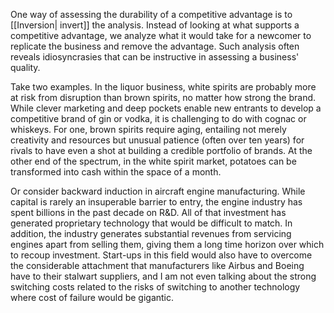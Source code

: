 One way of assessing the durability of a competitive advantage is to [[Inversion| invert]] the analysis. Instead of looking at what supports a competitive advantage, we analyze what it would take for a newcomer to replicate the business and remove the advantage. Such analysis often reveals idiosyncrasies that can be instructive in assessing a business' quality.

Take two examples. In the liquor business, white spirits are probably more at risk from disruption than brown spirits, no matter how strong the brand. While clever marketing and deep pockets enable new entrants to develop a competitive brand of gin or vodka, it is challenging to do with cognac or whiskeys. For one, brown spirits require aging, entailing not merely creativity and resources but unusual patience (often over ten years) for rivals to have even a shot at building a credible portfolio of brands. At the other end of the spectrum, in the white spirit market, potatoes can be transformed into cash within the space of a month.

Or consider backward induction in aircraft engine manufacturing. While capital is rarely an insuperable barrier to entry, the engine industry has spent billions in the past decade on R&D. All of that investment has generated proprietary technology that would be difficult to match. In addition, the industry generates substantial revenues from servicing engines apart from selling them, giving them a long time horizon over which to recoup investment. Start-ups in this field would also have to overcome the considerable attachment that manufacturers like Airbus and Boeing have to their stalwart suppliers, and I am not even talking about the strong switching costs related to the risks of switching to another technology where cost of failure would be gigantic. 